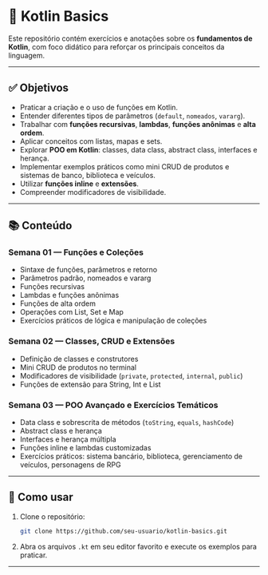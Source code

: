 # 📘 Kotlin Basics

Este repositório contém exercícios e anotações sobre os **fundamentos de Kotlin**, com foco didático para reforçar os principais conceitos da linguagem.

---

## ✅ Objetivos

- Praticar a criação e o uso de funções em Kotlin.
- Entender diferentes tipos de parâmetros (`default`, `nomeados`, `vararg`).
- Trabalhar com **funções recursivas**, **lambdas**, **funções anônimas** e **alta ordem**.
- Aplicar conceitos com listas, mapas e sets.
- Explorar **POO em Kotlin**: classes, data class, abstract class, interfaces e herança.
- Implementar exemplos práticos como mini CRUD de produtos e sistemas de banco, biblioteca e veículos.
- Utilizar **funções inline** e **extensões**.
- Compreender modificadores de visibilidade.

---

## 📚 Conteúdo

### Semana 01 — Funções e Coleções
- Sintaxe de funções, parâmetros e retorno
- Parâmetros padrão, nomeados e vararg
- Funções recursivas
- Lambdas e funções anônimas
- Funções de alta ordem
- Operações com List, Set e Map
- Exercícios práticos de lógica e manipulação de coleções

### Semana 02 — Classes, CRUD e Extensões
- Definição de classes e construtores
- Mini CRUD de produtos no terminal
- Modificadores de visibilidade (`private`, `protected`, `internal`, `public`)
- Funções de extensão para String, Int e List

### Semana 03 — POO Avançado e Exercícios Temáticos
- Data class e sobrescrita de métodos (`toString`, `equals`, `hashCode`)
- Abstract class e herança
- Interfaces e herança múltipla
- Funções inline e lambdas customizadas
- Exercícios práticos: sistema bancário, biblioteca, gerenciamento de veículos, personagens de RPG

---

## 🚀 Como usar

1. Clone o repositório:
   ```bash
   git clone https://github.com/seu-usuario/kotlin-basics.git
   ```
2. Abra os arquivos `.kt` em seu editor favorito e execute os exemplos para praticar.

---
